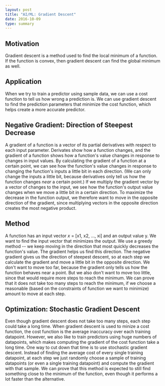 ```yaml
---
layout: post
title: "AI/ML: Gradient Descent"
date: 2016-10-09
type: summary
---
```


## Motivation
Gradient descent is a method used to find the local minimum of a function. If the function is convex, then gradient descent can find the global minimum as well. 

## Application
When we try to train a predictor using sample data, we can use a cost function to tell us how wrong a prediction is. We can use gradient descent to find the prediction parameters that minimize the cost function, which helps create a more accurate predictor.

## Negative Gradient: Direction of Steepest Decrease
A gradient of a function is a vector of its partial derivatives with respect to each input parameter. Derivates show how a function changes, and the gradient of a function shows how a function's value changes in response to changes in input values. By calculating the gradient of a function at a certain point, we can see how the function's value changes in response to changing the function's inputs a little bit in each direction. (We can only change the inputs a little bit, because derivatives only tell us how the function changes *near* a certain point.) If we multiply the gradient vector by a vector of changes to the input, we see how the function's output value changes when we move a little bit in a certain direction. To maximize the decrease in the function output, we therefore want to move in the opposite direction of the gradient, since multiplying vectors in the opposite direction creates the most negative product.

## Method
A function has an input vector *x* = [x1, x2, ..., xi] and an output value y. We want to find the input vector that minimizes the output. We use a greedy method -- we keep moving in the direction that most quickly decreases the function's value. The gradient helps us find this direction. The negative gradient gives us the direction of steepest descent, so at each step we calculate the gradient and move a little bit in the opposite direction. We don't want to move too far, because the gradient only tells us how the function behaves near a point. But we also don't want to move too little, since that would require more steps to reach the minimum. We can prove that it does not take too many steps to reach the minimum, if we choose a reasonable (based on the constraints of function we want to minimize) amount to move at each step.

## Optimization: Stochastic Gradient Descent
Even though gradient descent does not take too many steps, each step could take a long time. When gradient descent is used to minize a cost function, the cost function is the average inaccuracy over each training datapoint. However, we also like to train predictors using huge numbers of datapoints, which makes computing the gradient of the cost function take a long time. One way to cut down that time is to use stochastic gradient descent. Instead of finding the average cost of every single training datapoint, at each step we just randomly choose a sample of training datapoints (or even a single training datapoint) and compute the gradient with that sample. We can prove that this method is expected to still find something close to the minimum of the function, even though it performs a lot faster than the alternative.
